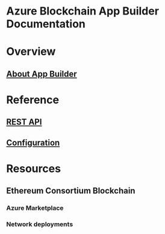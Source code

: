 ﻿# Azure Blockchain App Builder Documentation

# Overview
## [About App Builder](app-builder-overview.md)

# Reference
## [REST API](app-builder-api-overview.md)
## [Configuration](app-builder-configuration-overview.md)

# Resources
## Ethereum Consortium Blockchain
### Azure Marketplace
### Network deployments


